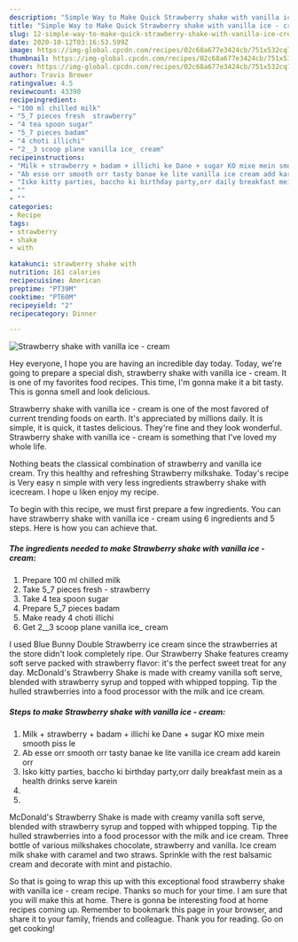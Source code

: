 ```yaml
---
description: "Simple Way to Make Quick Strawberry shake with vanilla ice - cream"
title: "Simple Way to Make Quick Strawberry shake with vanilla ice - cream"
slug: 12-simple-way-to-make-quick-strawberry-shake-with-vanilla-ice-cream
date: 2020-10-12T03:16:53.599Z
image: https://img-global.cpcdn.com/recipes/02c68a677e3424cb/751x532cq70/strawberry-shake-with-vanilla-ice-cream-recipe-main-photo.jpg
thumbnail: https://img-global.cpcdn.com/recipes/02c68a677e3424cb/751x532cq70/strawberry-shake-with-vanilla-ice-cream-recipe-main-photo.jpg
cover: https://img-global.cpcdn.com/recipes/02c68a677e3424cb/751x532cq70/strawberry-shake-with-vanilla-ice-cream-recipe-main-photo.jpg
author: Travis Brewer
ratingvalue: 4.5
reviewcount: 43390
recipeingredient:
- "100 ml chilled milk"
- "5_7 pieces fresh  strawberry"
- "4 tea spoon sugar"
- "5_7 pieces badam"
- "4 choti illichi"
- "2__3 scoop plane vanilla ice_ cream"
recipeinstructions:
- "Milk + strawberry + badam + illichi ke Dane + sugar KO mixe mein smooth piss le"
- "Ab esse orr smooth orr tasty banae ke lite vanilla ice cream add karein orr"
- "Isko kitty parties, baccho ki birthday party,orr daily breakfast mein as a health drinks serve karein"
- ""
- ""
categories:
- Recipe
tags:
- strawberry
- shake
- with

katakunci: strawberry shake with 
nutrition: 161 calories
recipecuisine: American
preptime: "PT39M"
cooktime: "PT60M"
recipeyield: "2"
recipecategory: Dinner

---
```



![Strawberry shake with vanilla ice - cream](https://img-global.cpcdn.com/recipes/02c68a677e3424cb/751x532cq70/strawberry-shake-with-vanilla-ice-cream-recipe-main-photo.jpg)

Hey everyone, I hope you are having an incredible day today. Today, we're going to prepare a special dish, strawberry shake with vanilla ice - cream. It is one of my favorites food recipes. This time, I'm gonna make it a bit tasty. This is gonna smell and look delicious.

Strawberry shake with vanilla ice - cream is one of the most favored of current trending foods on earth. It's appreciated by millions daily. It is simple, it is quick, it tastes delicious. They're fine and they look wonderful. Strawberry shake with vanilla ice - cream is something that I've loved my whole life.

Nothing beats the classical combination of strawberry and vanilla ice cream. Try this healthy and refreshing Strawberry milkshake. Today&#39;s recipe is Very easy n simple with very less ingredients strawberry shake with icecream. I hope u liken enjoy my recipe.


To begin with this recipe, we must first prepare a few ingredients. You can have strawberry shake with vanilla ice - cream using 6 ingredients and 5 steps. Here is how you can achieve that.

<!--inarticleads1-->

##### The ingredients needed to make Strawberry shake with vanilla ice - cream:

1. Prepare 100 ml chilled milk
1. Take 5_7 pieces fresh - strawberry
1. Take 4 tea spoon sugar
1. Prepare 5_7 pieces badam
1. Make ready 4 choti illichi
1. Get 2__3 scoop plane vanilla ice_ cream


I used Blue Bunny Double Strawberry ice cream since the strawberries at the store didn&#39;t look completely ripe. Our Strawberry Shake features creamy soft serve packed with strawberry flavor: it&#39;s the perfect sweet treat for any day. McDonald&#39;s Strawberry Shake is made with creamy vanilla soft serve, blended with strawberry syrup and topped with whipped topping. Tip the hulled strawberries into a food processor with the milk and ice cream. 

<!--inarticleads2-->

##### Steps to make Strawberry shake with vanilla ice - cream:

1. Milk + strawberry + badam + illichi ke Dane + sugar KO mixe mein smooth piss le
1. Ab esse orr smooth orr tasty banae ke lite vanilla ice cream add karein orr
1. Isko kitty parties, baccho ki birthday party,orr daily breakfast mein as a health drinks serve karein
1. 
1. 


McDonald&#39;s Strawberry Shake is made with creamy vanilla soft serve, blended with strawberry syrup and topped with whipped topping. Tip the hulled strawberries into a food processor with the milk and ice cream. Three bottle of various milkshakes chocolate, strawberry and vanilla. Ice cream milk shake with caramel and two straws. Sprinkle with the rest balsamic cream and decorate with mint and pistachio. 

So that is going to wrap this up with this exceptional food strawberry shake with vanilla ice - cream recipe. Thanks so much for your time. I am sure that you will make this at home. There is gonna be interesting food at home recipes coming up. Remember to bookmark this page in your browser, and share it to your family, friends and colleague. Thank you for reading. Go on get cooking!
